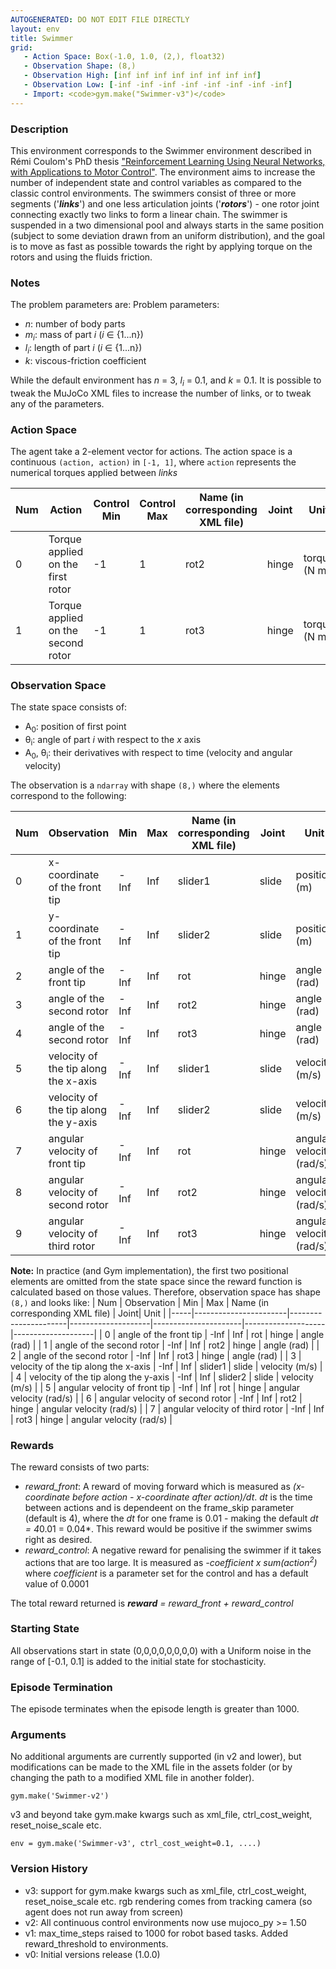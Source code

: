 ```yaml
---
AUTOGENERATED: DO NOT EDIT FILE DIRECTLY
layout: env
title: Swimmer
grid:
   - Action Space: Box(-1.0, 1.0, (2,), float32)
   - Observation Shape: (8,)
   - Observation High: [inf inf inf inf inf inf inf inf]
   - Observation Low: [-inf -inf -inf -inf -inf -inf -inf -inf]
   - Import: <code>gym.make("Swimmer-v3")</code>
---
```

### Description

This environment corresponds to the Swimmer environment described in Rémi Coulom's PhD thesis
["Reinforcement Learning Using Neural Networks, with Applications to Motor Control"](https://tel.archives-ouvertes.fr/tel-00003985/document).
The environment aims to increase the number of independent state and control
variables as compared to the classic control environments. The swimmers
consist of three or more segments ('***links***') and one less articulation
joints ('***rotors***') - one rotor joint connecting exactly two links to
form a linear chain. The swimmer is suspended in a two dimensional pool and
always starts in the same position (subject to some deviation drawn from an
uniform distribution), and the goal is to move as fast as possible towards
the right by applying torque on the rotors and using the fluids friction.

### Notes

The problem parameters are:
Problem parameters:
* *n*: number of body parts
* *m<sub>i</sub>*: mass of part *i* (*i* ∈ {1...n})
* *l<sub>i</sub>*: length of part *i* (*i* ∈ {1...n})
* *k*: viscous-friction coefficient

While the default environment has *n* = 3, *l<sub>i</sub>* = 0.1,
and *k* = 0.1. It is possible to tweak the MuJoCo XML files to increase the
number of links, or to tweak any of the parameters.

### Action Space
The agent take a 2-element vector for actions.
The action space is a continuous `(action, action)` in `[-1, 1]`, where
`action` represents the numerical torques applied between *links*

| Num | Action                             | Control Min | Control Max | Name (in corresponding XML file) | Joint | Unit         |
|-----|------------------------------------|-------------|-------------|----------------------------------|-------|--------------|
| 0   | Torque applied on the first rotor  | -1          | 1           | rot2                             | hinge | torque (N m) |
| 1   | Torque applied on the second rotor | -1          | 1           | rot3                             | hinge | torque (N m) |

### Observation Space

The state space consists of:
* A<sub>0</sub>: position of first point
* θ<sub>i</sub>: angle of part *i* with respect to the *x* axis
* A<sub>0</sub>, θ<sub>i</sub>: their derivatives with respect to time (velocity and angular velocity)

The observation is a `ndarray` with shape `(8,)` where the elements correspond to the following:

| Num | Observation           | Min                  | Max                | Name (in corresponding XML file) | Joint| Unit |
|-----|-----------------------|----------------------|--------------------|----------------------|--------------------|--------------------|
| 0   | x-coordinate of the front tip              | -Inf                 | Inf                | slider1 | slide | position (m) |
| 1   | y-coordinate of the front tip              | -Inf                 | Inf                | slider2 | slide | position (m) |
| 2   | angle of the front tip                     | -Inf                 | Inf                | rot | hinge | angle (rad) |
| 3   | angle of the second rotor                  | -Inf                 | Inf                | rot2 | hinge | angle (rad) |
| 4   | angle of the second rotor                  | -Inf                 | Inf                | rot3 | hinge | angle (rad) |
| 5   | velocity of the tip along the x-axis       | -Inf                 | Inf                | slider1 | slide | velocity (m/s) |
| 6   | velocity of the tip along the y-axis       | -Inf                 | Inf                | slider2 | slide | velocity (m/s) |
| 7   | angular velocity of front tip              | -Inf                 | Inf                | rot | hinge | angular velocity (rad/s) |
| 8   | angular velocity of second rotor           | -Inf                 | Inf                | rot2 | hinge | angular velocity (rad/s) |
| 9   | angular velocity of third rotor            | -Inf                 | Inf                | rot3 | hinge | angular velocity (rad/s) |

**Note:**
In practice (and Gym implementation), the first two positional elements are
omitted from the state space since the reward function is calculated based
on those values. Therefore, observation space has shape `(8,)` and looks like:
| Num | Observation           | Min                  | Max                | Name (in corresponding XML file) | Joint| Unit |
|-----|-----------------------|----------------------|--------------------|----------------------|--------------------|--------------------|
| 0   | angle of the front tip                     | -Inf                 | Inf                | rot | hinge | angle (rad) |
| 1   | angle of the second rotor                  | -Inf                 | Inf                | rot2 | hinge | angle (rad) |
| 2   | angle of the second rotor                  | -Inf                 | Inf                | rot3 | hinge | angle (rad) |
| 3   | velocity of the tip along the x-axis       | -Inf                 | Inf                | slider1 | slide | velocity (m/s) |
| 4   | velocity of the tip along the y-axis       | -Inf                 | Inf                | slider2 | slide | velocity (m/s) |
| 5   | angular velocity of front tip              | -Inf                 | Inf                | rot | hinge | angular velocity (rad/s) |
| 6   | angular velocity of second rotor           | -Inf                 | Inf                | rot2 | hinge | angular velocity (rad/s) |
| 7   | angular velocity of third rotor            | -Inf                 | Inf                | rot3 | hinge | angular velocity (rad/s) |

### Rewards
The reward consists of two parts:
- *reward_front*: A reward of moving forward which is measured
as *(x-coordinate before action - x-coordinate after action)/dt*. *dt* is
the time between actions and is dependeent on the frame_skip parameter
(default is 4), where the *dt* for one frame is 0.01 - making the
default *dt = 4*0.01 = 0.04*. This reward would be positive if the swimmer
swims right as desired.
- *reward_control*: A negative reward for penalising the swimmer if it takes
actions that are too large. It is measured as *-coefficient x
sum(action<sup>2</sup>)* where *coefficient* is a parameter set for the
control and has a default value of 0.0001

The total reward returned is ***reward*** *=* *reward_front + reward_control*

### Starting State
All observations start in state (0,0,0,0,0,0,0,0) with a Uniform noise in the range of [-0.1, 0.1] is added to the initial state for stochasticity.

### Episode Termination
The episode terminates when the episode length is greater than 1000.

### Arguments

No additional arguments are currently supported (in v2 and lower), but
modifications can be made to the XML file in the assets folder
(or by changing the path to a modified XML file in another folder).

```
gym.make('Swimmer-v2')
```

v3 and beyond take gym.make kwargs such as xml_file, ctrl_cost_weight, reset_noise_scale etc.

```
env = gym.make('Swimmer-v3', ctrl_cost_weight=0.1, ....)
```

### Version History

* v3: support for gym.make kwargs such as xml_file, ctrl_cost_weight, reset_noise_scale etc. rgb rendering comes from tracking camera (so agent does not run away from screen)
* v2: All continuous control environments now use mujoco_py >= 1.50
* v1: max_time_steps raised to 1000 for robot based tasks. Added reward_threshold to environments.
* v0: Initial versions release (1.0.0)